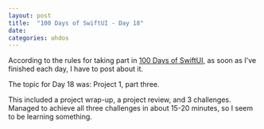 ```yaml
---
layout: post
title:  "100 Days of SwiftUI - Day 18"
date:
categories: ohdos
---
```

According to the rules for taking part in [100 Days of SwiftUI](https://www.hackingwithswift.com/100/swiftui), as soon as I've finished each day, I have to post about it.

The topic for Day 18 was: Project 1, part three.

This included a project wrap-up, a project review, and 3 challenges. Managed to achieve all three challenges in about 15-20 minutes, so I seem to be learning something.
